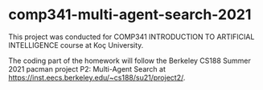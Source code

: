 # comp341-multi-agent-search-2021

This project was conducted for COMP341 INTRODUCTION TO ARTIFICIAL INTELLIGENCE course at Koç University.  

The coding part of the homework will follow the Berkeley CS188 Summer 2021 pacman project P2: Multi-Agent Search at https://inst.eecs.berkeley.edu/~cs188/su21/project2/.  
